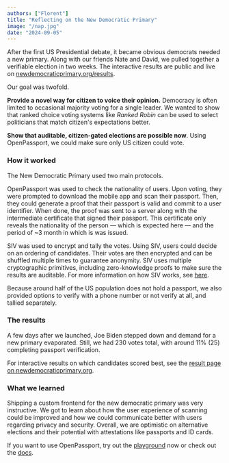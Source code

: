 ```yaml
---
authors: ["Florent"]
title: "Reflecting on the New Democratic Primary"
image: "/nap.jpg"
date: "2024-09-05"
---
```


After the first US Presidential debate, it became obvious democrats needed a new primary. Along with our friends Nate and David, we pulled together a verifiable election in two weeks. The interactive results are public and live on [newdemocraticprimary.org/results](https://newdemocraticprimary.org/results).

Our goal was twofold.

**Provide a novel way for citizen to voice their opinion.** Democracy is often limited to occasional majority voting for a single leader. We wanted to show that ranked choice voting systems like *Ranked Robin* can be used to select politicians that match citizen's expectations better.

**Show that auditable, citizen-gated elections are possible now**. Using OpenPassport, we could make sure only US citizen could vote.

### How it worked

The New Democratic Primary used two main protocols.

OpenPassport was used to check the nationality of users. Upon voting, they were prompted to download the mobile app and scan their passport. Then, they could generate a proof that their passport is valid and commit to a user identifier. When done, the proof was sent to a server along with the intermediate certificate that signed their passport. This certificate only reveals the nationality of the person — which is expected here — and the period of ~3 month in which is was issued.

SIV was used to encrypt and tally the votes. Using SIV, users could decide on an ordering of candidates. Their votes are then encrypted and can be shuffled multiple times to guarantee anonymity. SIV uses multiple cryptographic primitives, including zero-knowledge proofs to make sure the results are auditable. For more information on how SIV works, see [here](https://siv.org/protocol).

Because around half of the US population does not hold a passport, we also provided options to verify with a phone number or not verify at all, and tallied separately.

### The results

A few days after we launched, Joe Biden stepped down and demand for a new primary evaporated. Still, we had 230 votes total, with around 11% (25) completing passport verification.

For interactive results on which candidates scored best, see the [result page on newdemocraticprimary.org](https://newdemocraticprimary.org/results).

### What we learned

Shipping a custom frontend for the new democratic primary was very instructive. We got to learn about how the user experience of scanning could be improved and how we could communicate better with users regarding privacy and security. Overall, we are optimistic on alternative elections and their potential with attestations like passports and ID cards.

If you want to use OpenPassport, try out the [playground](https://www.openpassport.app/playground) now or check out the [docs](https://docs.openpassport.app/).